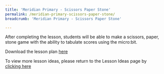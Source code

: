 ```yaml
---
title: 'Meridian Primary - Scissors Paper Stone'
permalink: /meridian-primary-scissors-paper-stone/
breadcrumb: 'Meridian Primary - Scissors Paper Stone'

---
```



After completing the lesson, students will be able to make a scissors, paper, stone game with the ability to tabulate scores using the micro:bit.

Download the lesson plan [here](/files/lesson-plans/primary-schools/music-and-art/meridian-primary-scissors-paper-stone.zip)

To view more lesson ideas, please return to the Lesson Ideas page by [clicking here](/in-schools/digital-maker/lesson-ideas-primary/)
